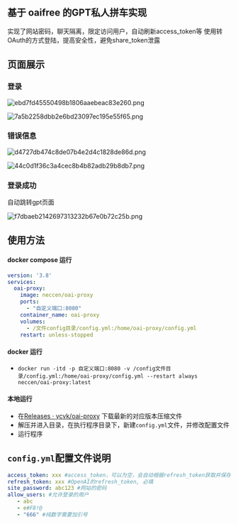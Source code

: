 ## 基于 oaifree 的GPT私人拼车实现


实现了网站密码，聊天隔离，限定访问用户，自动刷新access_token等
使用转OAuth的方式登陆，提高安全性，避免share_token泄露

## 页面展示

### 登录
![ebd7fd45550498b1806aaebeac83e260.png](https://i3.mjj.rip/2024/06/27/ebd7fd45550498b1806aaebeac83e260.png)

![7a5b2258dbb2e6bd23097ec195e55f65.png](https://i3.mjj.rip/2024/06/27/7a5b2258dbb2e6bd23097ec195e55f65.png)

### 错误信息

![d4727db474c8de07b4e2d4c1828de86d.png](https://i3.mjj.rip/2024/06/27/d4727db474c8de07b4e2d4c1828de86d.png)

![44c0d1f36c3a4cec8b4b82adb29b8db7.png](https://i3.mjj.rip/2024/06/27/44c0d1f36c3a4cec8b4b82adb29b8db7.png)

### 登录成功

自动跳转gpt页面

![f7dbaeb2142697313232b67e0b72c25b.png](https://i3.mjj.rip/2024/06/27/f7dbaeb2142697313232b67e0b72c25b.png)


## 使用方法

#### docker compose 运行
```yaml
version: '3.8'
services:
  oai-proxy:
    image: neccen/oai-proxy
    ports:
      - "自定义端口:8080"
    container_name: oai-proxy
    volumes:
      - /文件config目录/config.yml:/home/oai-proxy/config.yml
    restart: unless-stopped
```

#### docker 运行
 - `docker run -itd -p 自定义端口:8080 -v /config文件目录/config.yml:/home/oai-proxy/config.yml --restart always neccen/oai-proxy:latest`

#### 本地运行
 - 在[Releases · ycvk/oai-proxy](https://github.com/ycvk/oai-proxy/releases) 下载最新的对应版本压缩文件
 - 解压并进入目录，在执行程序目录下，新建`config.yml`文件，并修改配置文件
 - 运行程序

## `config.yml`配置文件说明
```yaml
access_token: xxx #access_token，可以为空，会自动根据refresh_token获取并保存
refresh_token: xxx #OpenAI的refresh_token, 必填
site_password: abc123 #网站的密码
allow_users: #允许登录的用户
   - abc
   - e#F8!@
   - "666" #纯数字需要加引号
```